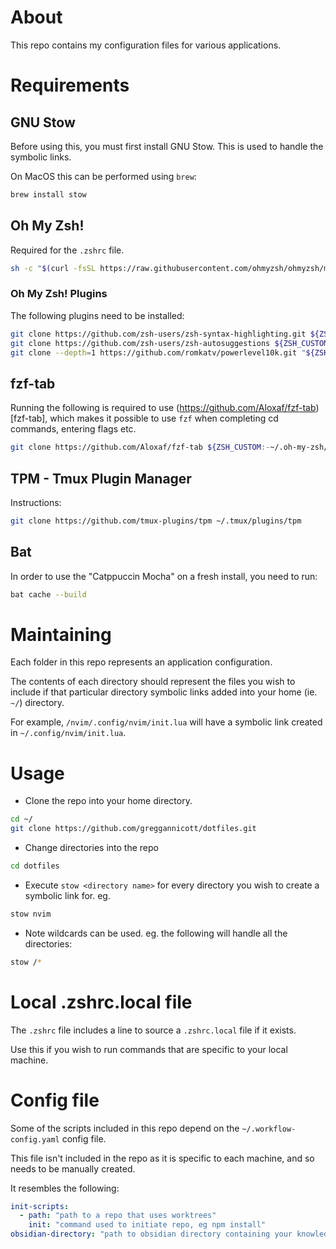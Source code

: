 # About

This repo contains my configuration files for various applications.

# Requirements

## GNU Stow

Before using this, you must first install GNU Stow. This is used to handle the symbolic links.

On MacOS this can be performed using `brew`:

```zsh
brew install stow
```

## Oh My Zsh!

Required for the `.zshrc` file.

```zsh
sh -c "$(curl -fsSL https://raw.githubusercontent.com/ohmyzsh/ohmyzsh/master/tools/install.sh)"
```

### Oh My Zsh! Plugins

The following plugins need to be installed:

```zsh
git clone https://github.com/zsh-users/zsh-syntax-highlighting.git ${ZSH_CUSTOM:-~/.oh-my-zsh/custom}/plugins/zsh-syntax-highlighting
git clone https://github.com/zsh-users/zsh-autosuggestions ${ZSH_CUSTOM:-~/.oh-my-zsh/custom}/plugins/zsh-autosuggestions
git clone --depth=1 https://github.com/romkatv/powerlevel10k.git "${ZSH_CUSTOM:-$HOME/.oh-my-zsh/custom}/themes/powerlevel10k"
```

## fzf-tab

Running the following is required to use (https://github.com/Aloxaf/fzf-tab)[fzf-tab], which makes it possible to use `fzf` when completing cd commands, entering flags etc.

```bash
git clone https://github.com/Aloxaf/fzf-tab ${ZSH_CUSTOM:-~/.oh-my-zsh/custom}/plugins/fzf-tab
```

## TPM - Tmux Plugin Manager

Instructions:

```zsh
git clone https://github.com/tmux-plugins/tpm ~/.tmux/plugins/tpm
```

## Bat

In order to use the "Catppuccin Mocha" on a fresh install, you need to run:

```zsh
bat cache --build
```

# Maintaining

Each folder in this repo represents an application configuration.

The contents of each directory should represent the files you wish to include if that particular directory symbolic links added into your home (ie. `~/`) directory.

For example, `/nvim/.config/nvim/init.lua` will have a symbolic link created in `~/.config/nvim/init.lua`.

# Usage

- Clone the repo into your home directory.

```zsh
cd ~/
git clone https://github.com/greggannicott/dotfiles.git
```

- Change directories into the repo

```zsh
cd dotfiles
```

- Execute `stow <directory name>` for every directory you wish to create a symbolic link for. eg.

```zsh
stow nvim
```

- Note wildcards can be used. eg. the following will handle all the directories:

```zsh
stow /*
```

# Local .zshrc.local file

The `.zshrc` file includes a line to source a `.zshrc.local` file if it exists.

Use this if you wish to run commands that are specific to your local machine.

# Config file

Some of the scripts included in this repo depend on the `~/.workflow-config.yaml` config file.

This file isn't included in the repo as it is specific to each machine, and so needs to be manually created.

It resembles the following:

```yaml
init-scripts:
  - path: "path to a repo that uses worktrees"
    init: "command used to initiate repo, eg npm install"
obsidian-directory: "path to obsidian directory containing your knowledge base"
```
